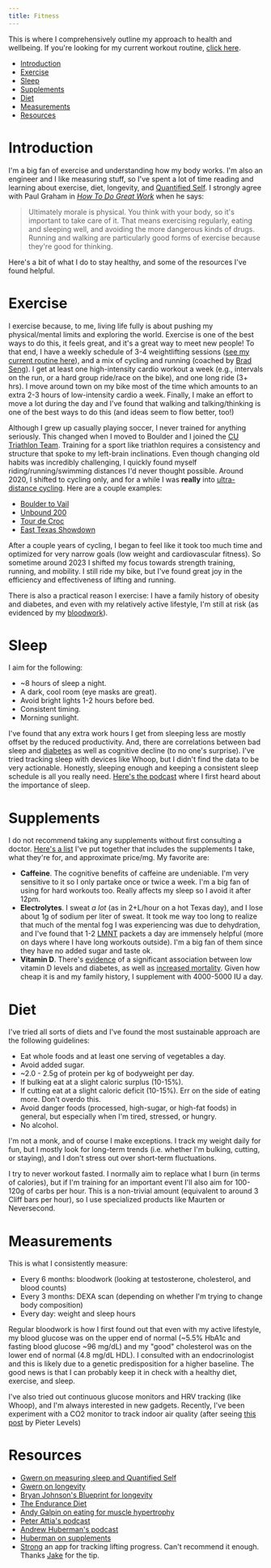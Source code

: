 ```yaml
---
title: Fitness    
---
```


This is where I comprehensively outline my approach to health and wellbeing. 
If you're looking for my current workout routine, [click here](routine).

- [Introduction](#introduction)
- [Exercise](#exercise)
- [Sleep](#sleep)
- [Supplements](#supplements)
- [Diet](#diet)
- [Measurements](#measurements)
- [Resources](#resources)

# Introduction

I'm a big fan of exercise and understanding how my body works. I'm also an engineer and I like measuring stuff, so I've spent a lot of time reading and learning about exercise, diet, longevity, and [Quantified Self](https://en.wikipedia.org/wiki/Quantified_self).
I strongly agree with Paul Graham in [*How To Do Great Work*](http://www.paulgraham.com/greatwork.html) when he says:
> Ultimately morale is physical. You think with your body, so it's important to take care of it. That means exercising regularly, eating and sleeping well, and avoiding the more dangerous kinds of drugs. Running and walking are particularly good forms of exercise because they're good for thinking.

Here's a bit of what I do to stay healthy, and some of the resources I've found helpful.

# Exercise

I exercise because, to me, living life fully is about pushing my physical/mental limits and exploring the world. 
Exercise is one of the best ways to do this, it feels great, and it's a great way to meet new people! 
To that end, I have a weekly schedule of 3-4 weightlifting sessions ([see my current routine here](routine)), and a mix of cycling and running (coached by [Brad Seng](https://www.d3multisport.com/our-coaches/brad-seng)). 
I get at least one high-intensity cardio workout a week (e.g., intervals on the run, or a hard group ride/race on the bike), and one long ride (3+ hrs). 
I move around town on my bike most of the time which amounts to an extra 2-3 hours of low-intensity cardio a week.
Finally, I make an effort to move a lot during the day and I've found that walking and talking/thinking is one of the best ways to do this (and ideas seem to flow better, too!)    

Although I grew up casually playing soccer, I never trained for anything seriously. This changed when I moved to Boulder and I joined the [CU Triathlon Team](https://www.cutriathlon.com/). Training for a sport like triathlon requires a consistency and structure that spoke to my left-brain inclinations. Even though changing old habits was incredibly challenging, I quickly found myself riding/running/swimming distances I'd never thought possible. Around 2020, I shifted to cycling only, and for a while I was **really** into [ultra-distance cycling](https://en.wikipedia.org/wiki/Ultra-distance_cycling). Here are a couple examples: 
- [Boulder to Vail](https://www.strava.com/activities/7133415452)
- [Unbound 200](https://www.strava.com/activities/7256188457) 
- [Tour de Croc](https://www.strava.com/activities/7348087456)
- [East Texas Showdown](https://www.strava.com/activities/8737219081)

After a couple years of cycling, I began to feel like it took too much time and optimized for very narrow goals (low weight and cardiovascular fitness). 
So sometime around 2023 I shifted my focus towards strength training, running, and mobility.
I still ride my bike, but I've found great joy in the efficiency and effectiveness of lifting and running. 

There is also a practical reason I exercise: I have a family history of obesity and diabetes, and even with my relatively active lifestyle, I'm still at risk (as evidenced by my [bloodwork](#measurements)). 

<!-- Here's a list of people that have influenced my exercise journey: 
- Lachlan Morton. I still get goosebumps watching his Alt Tour video on the Dirty Kanza 200 (now Unbound Gravel).
- Anton Krupicka. A legit human that inpsired with his style and crazy mountain adventures.  
- Kurt Refsnider -->

# Sleep 

I aim for the following: 
* ~8 hours of sleep a night. 
* A dark, cool room (eye masks are great).
* Avoid bright lights 1-2 hours before bed. 
* Consistent timing. 
* Morning sunlight. 
  
I've found that any extra work hours I get from sleeping less are mostly offset by the reduced productivity. 
And, there are correlations between bad sleep and [diabetes](https://www.niddk.nih.gov/health-information/professionals/diabetes-discoveries-practice/the-impact-of-poor-sleep-on-type-2-diabetes) as well as cognitive decline (to no one's surprise). I've tried tracking sleep with devices like Whoop, but I didn't find the data to be very actionable. Honestly, sleeping enough and keeping a consistent sleep schedule is all you really need. [Here's the podcast](https://www.youtube.com/watch?v=gbQFSMayJxk) where I first heard about the importance of sleep. 

# Supplements

I do not recommend taking any supplements without first consulting a doctor. [Here's a list](https://docs.google.com/spreadsheets/d/1SLvUedtbfI9P0huaCIQEsxESnAF2JUXrzqLDqs1By6k/edit#gid=0) I've put together that includes the supplements I take, what they're for, and approximate price/mg. My favorite are: 
- **Caffeine**. The cognitive benefits of caffeine are undeniable. I'm very sensitive to it so I only partake once or twice a week. I'm a big fan of using for hard workouts too. Really affects my sleep so I avoid it after 12pm. 
- **Electrolytes**. I sweat *a lot* (as in 2+L/hour on a hot Texas day), and I lose about 1g of sodium per liter of sweat. It took me way too long to realize that much of the mental fog I was experiencing was due to dehydration, and I've found that 1-2 [LMNT](https://drinklmnt.com/) packets a day are immensely helpful (more on days where I have long workouts outside). I'm a big fan of them since they have no added sugar and taste ok. 
- **Vitamin D**. There's [evidence](https://www.ncbi.nlm.nih.gov/pmc/articles/PMC9671203/) of a significant association between low vitamin D levels and diabetes, as well as [increased mortality](https://gwern.net/longevity#vitamin-d). Given how cheap it is and my family history, I supplement with 4000-5000 IU a day.

# Diet 
I've tried all sorts of diets and I've found the most sustainable approach are the following guidelines:
- Eat whole foods and at least one serving of vegetables a day. 
- Avoid added sugar.
- ~2.0 - 2.5g of protein per kg of bodyweight per day.
- If bulking eat at a slight caloric surplus (10-15%).
- If cutting eat at a slight caloric deficit (10-15%). Err on the side of eating more. Don't overdo this. 
- Avoid danger foods (processed, high-sugar, or high-fat foods) in general, but especially when I'm tired, stressed, or hungry.
- No alcohol. 

I'm not a monk, and of course I make exceptions. 
I track my weight daily for fun, but I mostly look for long-term trends (i.e. whether I'm bulking, cutting, or staying), and I don't stress out over short-term fluctuations.

I try to never workout fasted. I normally aim to replace what I burn (in terms of calories), but if I'm training for an important event I'll also aim for 100-120g of carbs per hour. This is a non-trivial amount (equivalent to around 3 Cliff bars per hour), so I use specialized products like Maurten or Neversecond. 

# Measurements 

This is what I consistently measure: 
* Every 6 months: bloodwork (looking at testosterone, cholesterol, and blood counts)
* Every 3 months: DEXA scan (depending on whether I'm trying to change body composition)
* Every day: weight and sleep hours

Regular bloodwork is how I first found out that even with my active lifestyle, my blood glucose was on the upper end of normal (~5.5% HbA1c and fasting blood glucose ~96 mg/dL) and my "good" cholesterol was on the lower end of normal (4.8 mg/dL HDL). 
I consulted with an endocrinologist and this is likely due to a genetic predisposition for a higher baseline. 
The good news is that I can probably keep it in check with a healthy diet, exercise, and sleep.

I've also tried out continuous glucose monitors and HRV tracking (like Whoop), and I'm always interested in new gadgets. 
Recently, I've been experiment with a CO2 monitor to track indoor air quality (after seeing [this post](https://twitter.com/levelsio/status/1728730190182768803) by Pieter Levels) 

<!-- # Meditation 

WIP -->

# Resources
- [Gwern on measuring sleep and Quantified Self](https://gwern.net/zeo/zeo)
- [Gwern on longevity](https://gwern.net/longevity)
- [Bryan Johnson's Blueprint for longevity](https://blueprint.bryanjohnson.co/)
- [The Endurance Diet](https://www.amazon.com/Endurance-Diet-Discover-Greatest-Athletes/dp/0738218979)
- [Andy Galpin on eating for muscle hypertrophy](https://www.youtube.com/watch?v=0fCtyTChU_U)
- [Peter Attia's podcast](https://peterattiamd.com/podcast/)
- [Andrew Huberman's podcast](https://hubermanlab.com)
- [Huberman on supplements](https://www.youtube.com/watch?v=tLS6t3FVOTI)
- [Strong](https://www.strong.app/) an app for tracking lifting progress. Can't recommend it enough. Thanks [Jake](https://clearoboticslab.github.io/people/Jacob_Levy/index.html) for the tip. 